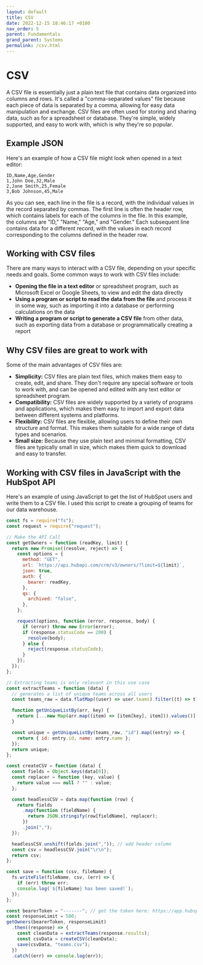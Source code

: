 ```yaml
---
layout: default
title: CSV
date: 2022-12-15 18:46:17 +0100
nav_order: 5
parent: Fundamentals
grand_parent: Systems
permalink: /csv.html
---
```


# CSV

A CSV file is essentially just a plain text file that contains data organized into columns and rows. It's called a "comma-separated values" file because each piece of data is separated by a comma, allowing for easy data manipulation and exchange. CSV files are often used for storing and sharing data, such as for a spreadsheet or database. They're simple, widely supported, and easy to work with, which is why they're so popular.

## Example JSON

Here's an example of how a CSV file might look when opened in a text editor:

```
ID,Name,Age,Gender
1,John Doe,32,Male
2,Jane Smith,25,Female
3,Bob Johnson,45,Male
```

As you can see, each line in the file is a record, with the individual values in the record separated by commas. The first line is often the header row, which contains labels for each of the columns in the file. In this example, the columns are "ID," "Name," "Age," and "Gender." Each subsequent line contains data for a different record, with the values in each record corresponding to the columns defined in the header row.

## Working with CSV files

There are many ways to interact with a CSV file, depending on your specific needs and goals. Some common ways to work with CSV files include:

- **Opening the file in a text editor** or spreadsheet program, such as Microsoft Excel or Google Sheets, to view and edit the data directly
- **Using a program or script to read the data from the file** and process it in some way, such as importing it into a database or performing calculations on the data
- **Writing a program or script to generate a CSV file** from other data, such as exporting data from a database or programmatically creating a report

## Why CSV files are great to work with

Some of the main advantages of CSV files are:

- **Simplicity:** CSV files are plain text files, which makes them easy to create, edit, and share. They don't require any special software or tools to work with, and can be opened and edited with any text editor or spreadsheet program.
- **Compatibility:** CSV files are widely supported by a variety of programs and applications, which makes them easy to import and export data between different systems and platforms.
- **Flexibility:** CSV files are flexible, allowing users to define their own structure and format. This makes them suitable for a wide range of data types and scenarios.
- **Small size:** Because they use plain text and minimal formatting, CSV files are typically small in size, which makes them quick to download and easy to transfer.

## Working with CSV files in JavaScript with the HubSpot API

Here's an example of using JavaScript to get the list of HubSpot users and write them to a CSV file.
I used this script to create a grouping of teams for our data warehouse.

```js
const fs = require("fs");
const request = require("request");

// Make the API Call
const getOwners = function (readKey, limit) {
  return new Promise((resolve, reject) => {
    const options = {
      method: "GET",
      url: `https://api.hubapi.com/crm/v3/owners/?limit=${limit}`,
      json: true,
      auth: {
        bearer: readKey,
      },
      qs: {
        archived: "false",
      },
    };

    request(options, function (error, response, body) {
      if (error) throw new Error(error);
      if (response.statusCode == 200) {
        resolve(body);
      } else {
        reject(response.statusCode);
      }
    });
  });
};

// Extracting teams is only relevant in this use case
const extractTeams = function (data) {
  // generates a list of unique teams across all users
  const teams_raw = data.flatMap((user) => user.teams).filter((t) => t);

  function getUniqueListBy(arr, key) {
    return [...new Map(arr.map((item) => [item[key], item])).values()];
  }

  const unique = getUniqueListBy(teams_raw, "id").map((entry) => {
    return { id: entry.id, name: entry.name };
  });
  return unique;
};

const createCSV = function (data) {
  const fields = Object.keys(data[0]);
  const replacer = function (key, value) {
    return value === null ? "" : value;
  };

  const headlessCSV = data.map(function (row) {
    return fields
      .map(function (fieldName) {
        return JSON.stringify(row[fieldName], replacer);
      })
      .join(",");
  });

  headlessCSV.unshift(fields.join(",")); // add header column
  const csv = headlessCSV.join("\r\n");
  return csv;
};

const save = function (csv, fileName) {
  fs.writeFile(fileName, csv, (err) => {
    if (err) throw err;
    console.log(`${fileName} has been saved!`);
  });
};

const bearerToken = "-------"; // get the token here: https://app.hubspot.com/private-apps/YOUR_HUB_ID
const responseLimit = 500;
getOwners(bearerToken, responseLimit)
  .then((response) => {
    const cleanData = extractTeams(response.results);
    const csvData = createCSV(cleanData);
    save(csvData, "teams.csv");
  })
  .catch((err) => console.log(err));
```
